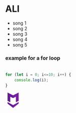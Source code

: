 # ALI

* song 1
* song 2
* song 3
* song 4
* song 5

### example for a for loop 

```javascript

for (let i = 0; i<=10; i++) {
    console.log(i);
}
```

![img](https://github.com/adam-p/markdown-here/raw/master/src/common/images/icon48.png "Markdown Logo")




